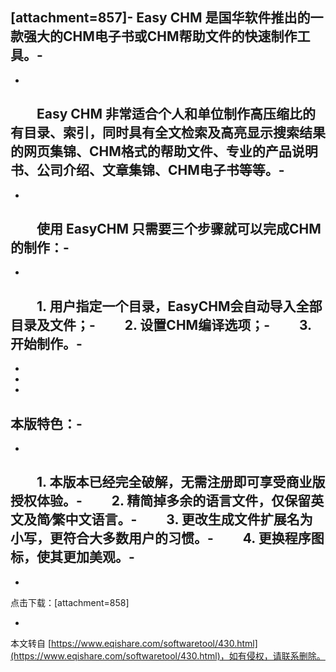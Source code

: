  \[attachment=857\]-
 Easy CHM 是国华软件推出的一款强大的CHM电子书或CHM帮助文件的快速制作工具。-
-
-
　　Easy CHM 非常适合个人和单位制作高压缩比的有目录、索引，同时具有全文检索及高亮显示搜索结果的网页集锦、CHM格式的帮助文件、专业的产品说明书、公司介绍、文章集锦、CHM电子书等等。-
-
-
　　使用 EasyCHM 只需要三个步骤就可以完成CHM的制作：-
-
-
　　1. 用户指定一个目录，EasyCHM会自动导入全部目录及文件；-
　　2. 设置CHM编译选项；-
　　3. 开始制作。-
-
-
-
-
本版特色：-
-
-
　　1. 本版本已经完全破解，无需注册即可享受商业版授权体验。-
　　2. 精简掉多余的语言文件，仅保留英文及简∕繁中文语言。-
　　3. 更改生成文件扩展名为小写，更符合大多数用户的习惯。-
　　4. 更换程序图标，使其更加美观。-
-
-
点击下载：\[attachment=858\]

-

本文转自 [https://www.eqishare.com/softwaretool/430.html](https://www.eqishare.com/softwaretool/430.html)，如有侵权，请联系删除。